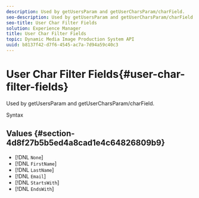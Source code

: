 ```yaml
---
description: Used by getUsersParam and getUserCharsParam/charField.
seo-description: Used by getUsersParam and getUserCharsParam/charField.
seo-title: User Char Filter Fields
solution: Experience Manager
title: User Char Filter Fields
topic: Dynamic Media Image Production System API
uuid: b8137f42-d7f6-4545-ac7a-7d94a59c40c3
---
```


# User Char Filter Fields{#user-char-filter-fields}

Used by getUsersParam and getUserCharsParam/charField.

 Syntax 

## Values {#section-4d8f27b5b5ed4a8cad1e4c64826809b9}

* [!DNL `None`] 
* [!DNL `FirstName`] 
* [!DNL `LastName`] 
* [!DNL `Email`] 
* [!DNL `StartsWith`] 
* [!DNL `EndsWith`]

